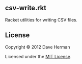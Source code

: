 ## csv-write.rkt

Racket utilities for writing CSV files.

## License

Copyright © 2012 Dave Herman

Licensed under the [MIT License](http://mit-license.org).

